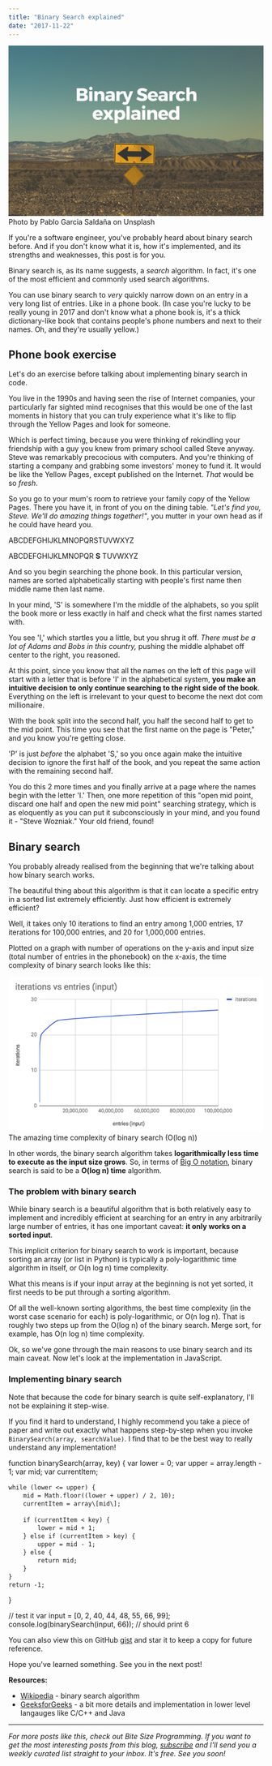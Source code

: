 ```yaml
---
title: "Binary Search explained"
date: "2017-11-22"
---
```


![binary search blog banner nickang](images/BSP-binary-search-2.png) Photo by Pablo Garcia Saldaña on Unsplash

If you're a software engineer, you've probably heard about binary search before. And if you don't know what it is, how it's implemented, and its strengths and weaknesses, this post is for you.

Binary search is, as its name suggests, a _search_ algorithm. In fact, it's one of the most efficient and commonly used search algorithms.

You can use binary search to _very_ quickly narrow down on an entry in a very long list of entries. Like in a phone book. (In case you're lucky to be really young in 2017 and don't know what a phone book is, it's a thick dictionary-like book that contains people's phone numbers and next to their names. Oh, and they're usually yellow.)

## Phone book exercise

Let's do an exercise before talking about implementing binary search in code.

You live in the 1990s and having seen the rise of Internet companies, your particularly far sighted mind recognises that this would be one of the last moments in history that you can truly experience what it's like to flip through the Yellow Pages and look for someone.

Which is perfect timing, because you were thinking of rekindling your friendship with a guy you knew from primary school called Steve anyway. Steve was remarkably precocious with computers. And you're thinking of starting a company and grabbing some investors' money to fund it. It would be like the Yellow Pages, except published on the Internet. _That_ would be so _fresh_.

So you go to your mum's room to retrieve your family copy of the Yellow Pages. There you have it, in front of you on the dining table. _"Let's find you, Steve. We'll do amazing things together!"_, you mutter in your own head as if he could have heard you.

ABCDEFGHIJKLMNOPQRSTUVWXYZ

ABCDEFGHIJKLMNOPQR **S** TUVWXYZ

And so you begin searching the phone book. In this particular version, names are sorted alphabetically starting with people's first name then middle name then last name.

In your mind, 'S' is somewhere I'm the middle of the alphabets, so you split the book more or less exactly in half and check what the first names started with.

You see 'I,' which startles you a little, but you shrug it off. _There must be a lot of Adams and Bobs in this country,_ pushing the middle alphabet off center to the right, you reasoned.

At this point, since you know that all the names on the left of this page will start with a letter that is before 'I' in the alphabetical system, **you make an intuitive decision to only continue searching to the right side of the book**. Everything on the left is irrelevant to your quest to become the next dot com millionaire.

With the book split into the second half, you half the second half to get to the mid point. This time you see that the first name on the page is "Peter," and you know you're getting close.

'P' is just _before_ the alphabet 'S,' so you once again make the intuitive decision to ignore the first half of the book, and you repeat the same action with the remaining second half.

You do this 2 more times and you finally arrive at a page where the names begin with the letter 'I.' Then, one more repetition of this "open mid point, discard one half and open the new mid point" searching strategy, which is as eloquently as you can put it subconsciously in your mind, and you found it - "Steve Wozniak." Your old friend, found!

## Binary search

You probably already realised from the beginning that we're talking about how binary search works.

The beautiful thing about this algorithm is that it can locate a specific entry in a sorted list extremely efficiently. Just how efficient is extremely efficient?

Well, it takes only 10 iterations to find an entry among 1,000 entries, 17 iterations for 100,000 entries, and 20 for 1,000,000 entries.

Plotted on a graph with number of operations on the y-axis and input size (total number of entries in the phonebook) on the x-axis, the time complexity of binary search looks like this:

![binary search graph nickang blog](images/binary-search-graph.png) The amazing time complexity of binary search (O(log n))

In other words, the binary search algorithm takes **logarithmically less time to execute as the input size grows**. So, in terms of [Big O notation](https://www.nickang.com/algorithm-time-complexity-big-o-notation/), binary search is said to be a **O(log n) time** algorithm.

### The problem with binary search

While binary search is a beautiful algorithm that is both relatively easy to implement and incredibly efficient at searching for an entry in any arbitrarily large number of entries, it has one important caveat: **it only works on a sorted input**.

This implicit criterion for binary search to work is important, because sorting an array (or list in Python) is typically a poly-logarithmic time algorithm in itself, or O(n log n) time complexity.

What this means is if your input array at the beginning is not yet sorted, it first needs to be put through a sorting algorithm.

Of all the well-known sorting algorithms, the best time complexity (in the worst case scenario for each) is poly-logarithmic, or O(n log n). That is roughly two steps up from the O(log n) of the binary search. Merge sort, for example, has O(n log n) time complexity.

Ok, so we've gone through the main reasons to use binary search and its main caveat. Now let's look at the implementation in JavaScript.

### Implementing binary search

Note that because the code for binary search is quite self-explanatory, I'll not be explaining it step-wise.

If you find it hard to understand, I highly recommend you take a piece of paper and write out exactly what happens step-by-step when you invoke `BinarySearch(array, searchValue)`. I find that to be the best way to really understand any implementation!

function binarySearch(array, key) {
    var lower = 0;
    var upper = array.length - 1;
    var mid;
    var currentItem;
    
    while (lower <= upper) {
        mid = Math.floor((lower + upper) / 2, 10);
        currentItem = array\[mid\];
        
        if (currentItem < key) {
            lower = mid + 1;
        } else if (currentItem > key) {
            upper = mid - 1;
        } else {
            return mid;
        }
    }
    return -1;
}

// test it
var input = \[0, 2, 40, 44, 48, 55, 66, 99\];
console.log(binarySearch(input, 66));  // should print 6

You can also view this on GitHub [gist](https://gist.github.com/nickangtc/4374ea5660f6bbf2b97db5c6d719009f) and star it to keep a copy for future reference.

Hope you've learned something. See you in the next post!

**Resources:**

- [Wikipedia](https://en.wikipedia.org/wiki/Binary_search_algorithm) - binary search algorithm
- [GeeksforGeeks](http://www.geeksforgeeks.org/binary-search/) - a bit more details and implementation in lower level langauges like C/C++ and Java

* * *

_For more posts like this, check out Bite Size Programming. If you want to get the most interesting posts from this blog, [subscribe](http://eepurl.com/c7xfID) and I'll send you a weekly curated list straight to your inbox. It's free. See you soon!_
